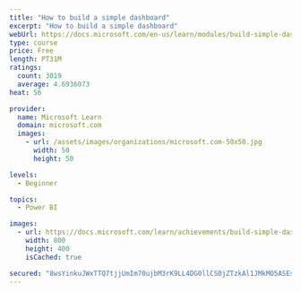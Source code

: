 ```yaml
---
title: "How to build a simple dashboard"
excerpt: "How to build a simple dashboard"
webUrl: https://docs.microsoft.com/en-us/learn/modules/build-simple-dashboard/
type: course
price: Free
length: PT31M
ratings:
  count: 3019
  average: 4.6936073
heat: 56

provider:
  name: Microsoft Learn
  domain: microsoft.com
  images:
    - url: /assets/images/organizations/microsoft.com-50x50.jpg
      width: 50
      height: 50

levels:
  - Beginner

topics:
  - Power BI

images:
  - url: https://docs.microsoft.com/learn/achievements/build-simple-dashboard-social.png
    width: 800
    height: 400
    isCached: true

secured: "8wsYinkuJWxTTQ7tjjUmIm70ujbM3rK9LL4DG0llCS0jZTzkAl1JMkMO5ASEspQzAhOpVJ3THZsQ2Qa0dwGNc4OHzWLd2VusnmxEQ7+MZwfna7jhi/gHJ9Uh6TuRKMGUIopsbRLmZebL0ikfbLxJ4ODTo394PeCOEe9lcBRo7508H4WdldJ9AchyScYvPfIhXUCALfUOMdf4H78++qg0PZUZEsi8Jyp9ZLVe7kwB+fMqeSG8g9gjaztV3K60IM0mpxP5qVIs9cGuPcel71zarGrVowHaAioY3U33He7x8qMJnkYT5ZsoC0VjUE8djCofUVLnqJS5I7ws5Ahcw3Jsw5YZ4v5DpHjvrIa3p5+4pTyHxcjVBG2lIFv4Ogu8WB3EizdSDpLtrZFAqNiP5/4XDKuAk4WexbdhmP8NBpympLI=;+FYIIXUoJy1cY5tBl7jMZA=="
---
```


